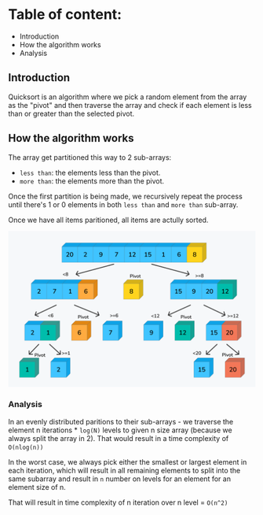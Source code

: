 # Table of content:
- Introduction
- How the algorithm works
- Analysis

## Introduction
Quicksort is an algorithm where we pick a random element from the array as the "pivot" and then traverse the array and check if each element is less than or greater than the selected pivot.

## How the algorithm works

The array get partitioned this way to 2 sub-arrays:
- `less than`: the elements less than the pivot.
-  `more than`: the elements more than the pivot.

Once the first partition is being made, we recursively repeat the process until there's 1 or 0 elements in both `less than` and `more than` sub-array.

Once we have all items paritioned, all items are actully sorted.

![quick_sort](quick_sort.png)

### Analysis
In an evenly distributed paritions to their sub-arrays - we traverse the element n iterations * `log(N)` levels to given n size array (because we always split the array in 2).
That would result in a time complexity of `O(nlog(n))`

In the worst case, we always pick either the smallest or largest element in each iteration, which will result in all remaining elements to split into the same subarray and result in `n` number on levels for an element for an element size of n. 

That will result in time complexity of n iteration over n level = `O(n^2)`
